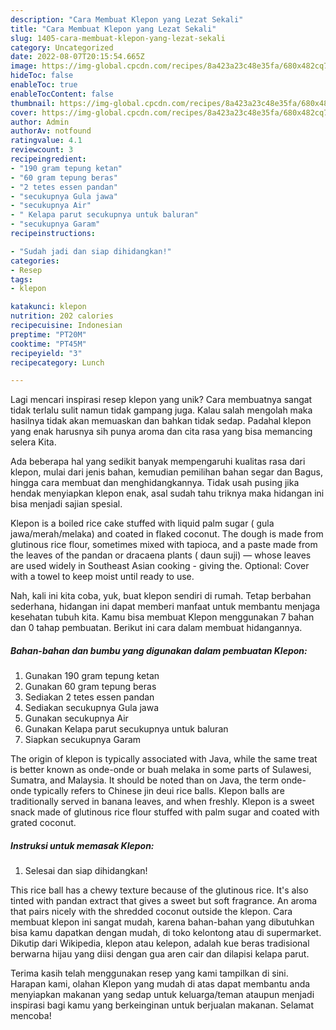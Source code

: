 ```yaml
---
description: "Cara Membuat Klepon yang Lezat Sekali"
title: "Cara Membuat Klepon yang Lezat Sekali"
slug: 1405-cara-membuat-klepon-yang-lezat-sekali
category: Uncategorized
date: 2022-08-07T20:15:54.665Z
image: https://img-global.cpcdn.com/recipes/8a423a23c48e35fa/680x482cq70/klepon-foto-resep-utama.jpg
hideToc: false
enableToc: true
enableTocContent: false
thumbnail: https://img-global.cpcdn.com/recipes/8a423a23c48e35fa/680x482cq70/klepon-foto-resep-utama.jpg
cover: https://img-global.cpcdn.com/recipes/8a423a23c48e35fa/680x482cq70/klepon-foto-resep-utama.jpg
author: Admin
authorAv: notfound
ratingvalue: 4.1
reviewcount: 3
recipeingredient:
- "190 gram tepung ketan"
- "60 gram tepung beras"
- "2 tetes essen pandan"
- "secukupnya Gula jawa"
- "secukupnya Air"
- " Kelapa parut secukupnya untuk baluran"
- "secukupnya Garam"
recipeinstructions:

- "Sudah jadi dan siap dihidangkan!"
categories:
- Resep
tags:
- klepon

katakunci: klepon 
nutrition: 202 calories
recipecuisine: Indonesian
preptime: "PT20M"
cooktime: "PT45M"
recipeyield: "3"
recipecategory: Lunch

---
```





Lagi mencari inspirasi resep klepon yang unik? Cara membuatnya sangat tidak terlalu sulit namun tidak gampang juga. Kalau salah mengolah maka hasilnya tidak akan memuaskan dan bahkan tidak sedap. Padahal klepon yang enak harusnya sih punya aroma dan cita rasa yang bisa memancing selera Kita.





Ada beberapa hal yang sedikit banyak mempengaruhi kualitas rasa dari klepon, mulai dari jenis bahan, kemudian pemilihan bahan segar dan Bagus, hingga cara membuat dan menghidangkannya. Tidak usah pusing jika hendak menyiapkan klepon enak,      asal sudah tahu triknya maka hidangan ini bisa menjadi sajian spesial.














Klepon is a boiled rice cake stuffed with liquid palm sugar ( gula jawa/merah/melaka) and coated in flaked coconut. The dough is made from glutinous rice flour, sometimes mixed with tapioca, and a paste made from the leaves of the pandan or dracaena plants ( daun suji) — whose leaves are used widely in Southeast Asian cooking - giving the. Optional: Cover with a towel to keep moist until ready to use.






Nah, kali ini kita coba, yuk, buat klepon sendiri di rumah. Tetap berbahan sederhana, hidangan ini dapat memberi manfaat untuk membantu menjaga kesehatan tubuh kita. Kamu bisa membuat Klepon menggunakan 7 bahan dan 0 tahap pembuatan. Berikut ini cara dalam membuat hidangannya.

<!--inarticleads1-->

##### Bahan-bahan dan bumbu yang digunakan dalam pembuatan Klepon:

1. Gunakan 190 gram tepung ketan
1. Gunakan 60 gram tepung beras
1. Sediakan 2 tetes essen pandan
1. Sediakan secukupnya Gula jawa
1. Gunakan secukupnya Air
1. Gunakan  Kelapa parut secukupnya untuk baluran
1. Siapkan secukupnya Garam


The origin of klepon is typically associated with Java, while the same treat is better known as onde-onde or buah melaka in some parts of Sulawesi, Sumatra, and Malaysia. It should be noted than on Java, the term onde-onde typically refers to Chinese jin deui rice balls. Klepon balls are traditionally served in banana leaves, and when freshly. Klepon is a sweet snack made of glutinous rice flour stuffed with palm sugar and coated with grated coconut. 

<!--inarticleads2-->

##### Instruksi untuk memasak Klepon:


1. Selesai dan siap dihidangkan!

This rice ball has a chewy texture because of the glutinous rice. It&#39;s also tinted with pandan extract that gives a sweet but soft fragrance. An aroma that pairs nicely with the shredded coconut outside the klepon. Cara membuat klepon ini sangat mudah, karena bahan-bahan yang dibutuhkan bisa kamu dapatkan dengan mudah, di toko kelontong atau di supermarket. Dikutip dari Wikipedia, klepon atau kelepon, adalah kue beras tradisional berwarna hijau yang diisi dengan gua aren cair dan dilapisi kelapa parut. 

Terima kasih telah menggunakan resep yang kami tampilkan di sini. Harapan kami, olahan Klepon yang mudah di atas dapat membantu anda menyiapkan makanan yang sedap untuk keluarga/teman ataupun menjadi inspirasi bagi kamu yang berkeinginan untuk berjualan makanan. Selamat mencoba!
